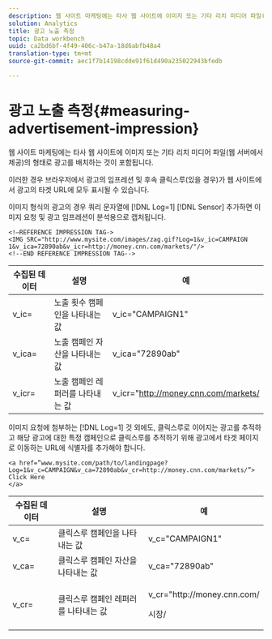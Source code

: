 ```yaml
---
description: 웹 사이트 마케팅에는 타사 웹 사이트에 이미지 또는 기타 리치 미디어 파일(웹 서버에서 제공)의 형태로 광고를 배치하는 것이 포함됩니다.
solution: Analytics
title: 광고 노출 측정
topic: Data workbench
uuid: ca2bd6bf-4f49-406c-b47a-18d6abfb48a4
translation-type: tm+mt
source-git-commit: aec1f7b14198cdde91f61d490a235022943bfedb

---
```



# 광고 노출 측정{#measuring-advertisement-impression}

웹 사이트 마케팅에는 타사 웹 사이트에 이미지 또는 기타 리치 미디어 파일(웹 서버에서 제공)의 형태로 광고를 배치하는 것이 포함됩니다.

이러한 경우 브라우저에서 광고의 임프레션 및 후속 클릭스루(있을 경우)가 웹 사이트에서 광고의 타겟 URL에 모두 표시될 수 있습니다.

이미지 형식의 광고의 경우 쿼리 문자열에 [!DNL Log=1] [!DNL Sensor] 추가하면 이미지 요청 및 광고 임프레션이 분석용으로 캡처됩니다.

```
<!—REFERENCE IMPRESSION TAG-> 
<IMG SRC="http://www.mysite.com/images/zag.gif?Log=1&v_ic=CAMPAIGN 1&v_ica=72890ab&v_icr=http://money.cnn.com/markets/"/>
<!--END REFERENCE IMPRESSION TAG-->
```

| 수집된 데이터 | 설명 | 예 |
|---|---|---|
| v_ic= | 노출 횟수 캠페인을 나타내는 값 | v_ic=&quot;CAMPAIGN1&quot; |
| v_ica= | 노출 캠페인 자산을 나타내는 값 | v_ica=&quot;72890ab&quot; |
| v_icr= | 노출 캠페인 레퍼러를 나타내는 값 | v_icr=&quot;http://money.cnn.com/markets/ |

이미지 요청에 첨부하는 [!DNL Log=1] 것 외에도, 클릭스루로 이어지는 광고를 추적하고 해당 광고에 대한 특정 캠페인으로 클릭스루를 추적하기 위해 광고에서 타겟 페이지로 이동하는 URL에 식별자를 추가해야 합니다.

```
<a href=”www.mysite.com/path/to/landingpage?Log=1&v_c=CAMPAIGN&v_ca=72890ab&v_cr=http://money.cnn.com/markets/”>
Click Here
</a>
```

<table id="table_B87134C522EF4AC9BD2AFA6F4A0CF574"> 
 <thead> 
  <tr> 
   <th colname="col1" class="entry"> 수집된 데이터 </th> 
   <th colname="col2" class="entry"> 설명 </th> 
   <th colname="col3" class="entry"> 예 </th> 
  </tr> 
 </thead>
 <tbody> 
  <tr> 
   <td colname="col1"> v_c= </td> 
   <td colname="col2"> 클릭스루 캠페인을 나타내는 값 </td> 
   <td colname="col3"> v_c="CAMPAIGN1" </td> 
  </tr> 
  <tr> 
   <td colname="col1"> v_ca= </td> 
   <td colname="col2"> 클릭스루 캠페인 자산을 나타내는 값 </td> 
   <td colname="col3"> v_ca="72890ab" </td> 
  </tr> 
  <tr> 
   <td colname="col1"> v_cr= </td> 
   <td colname="col2"> 클릭스루 캠페인 레퍼러를 나타내는 값 </td> 
   <td colname="col3"> <p> <span class="filepath"> v_cr="http://money.cnn.com/</span> </p> <p>시장/ </p> </td> 
  </tr> 
 </tbody> 
</table>

